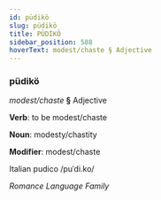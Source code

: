 ```yaml
---
id: püdikö
slug: püdikö
title: PÜDİKÖ
sidebar_position: 588
hoverText: modest/chaste § Adjective
---
```


### püdikö

*modest/chaste* **§** Adjective

**Verb**: to be modest/chaste

**Noun**: modesty/chastity

**Modifier**: modest/chaste

Italian pudico /puˈdi.ko/

*Romance Language Family*